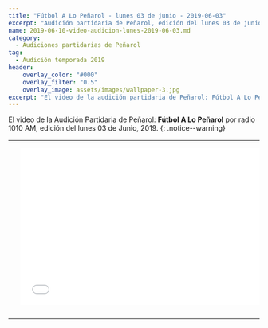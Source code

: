 ```yaml
---
title: "Fútbol A Lo Peñarol - lunes 03 de junio - 2019-06-03"
excerpt: "Audición partidaria de Peñarol, edición del lunes 03 de junio 2019"
name: 2019-06-10-video-audicion-lunes-2019-06-03.md
category:
  - Audiciones partidarias de Peñarol
tag:
  - Audición temporada 2019
header:
    overlay_color: "#000"
    overlay_filter: "0.5"
    overlay_image: assets/images/wallpaper-3.jpg
excerpt: "El video de la audición partidaria de Peñarol: Fútbol A Lo Peñarol por radio 1010 AM, edición del martes 11 de Junio, 2019."
---
```


El video de la Audición Partidaria de Peñarol: **Fútbol A Lo Peñarol** por radio 1010 AM, edición del lunes 03 de Junio, 2019.
{: .notice--warning}

<div id="media">
<table>
<tbody>
  <tr>
		<td height="13" width="21" background="{{ site.url }}/{{ site.baseurl }}/assets/images/12421152032.png"></td>
		<td height="13" background="{{ site.url }}/{{ site.baseurl }}/assets/images/55452124552.png"></td>
		<td height="13" width="21" background="{{ site.url }}/{{ site.baseurl }}/assets/images/45454787.png"></td>
  </tr>
  <tr>
		<td width="21" background="{{ site.url }}/{{ site.baseurl }}/assets/images/21210212120.png"></td>
		<td>
			
<iframe width="560" height="315" src="//ok.ru/videoembed/1279455070899" frameborder="0" allow="autoplay" allowfullscreen></iframe>

</td>
    <td width="21" background="{{ site.url }}/{{ site.baseurl }}/assets/images/203233451.png"></td>
  </tr>

  <tr>
    <td height="17" width="21" background="{{ site.url }}/{{ site.baseurl }}/assets/images/23121542.png"></td>
    <td height="17" background="{{ site.url }}/{{ site.baseurl }}/assets/images/12345456.png"></td>
    <td height="25" width="21" background="{{ site.url }}/{{ site.baseurl }}/assets/images/2656564.png"></td>
  </tr>
</tbody>
</table>
</center>
</div>
